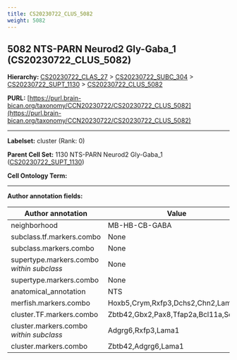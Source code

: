 ```yaml
---
title: CS20230722_CLUS_5082
weight: 5082
---
```

## 5082 NTS-PARN Neurod2 Gly-Gaba_1 (CS20230722_CLUS_5082)
<b>Hierarchy: </b>
[CS20230722_CLAS_27](../CS20230722_CLAS_27) >
[CS20230722_SUBC_304](../CS20230722_SUBC_304) >
[CS20230722_SUPT_1130](../CS20230722_SUPT_1130) >
[CS20230722_CLUS_5082](../CS20230722_CLUS_5082)

**PURL:** [https://purl.brain-bican.org/taxonomy/CCN20230722/CS20230722_CLUS_5082](https://purl.brain-bican.org/taxonomy/CCN20230722/CS20230722_CLUS_5082)

---


**Labelset:** cluster (Rank: 0)

**Parent Cell Set:** 1130 NTS-PARN Neurod2 Gly-Gaba_1 ([CS20230722_SUPT_1130](../CS20230722_SUPT_1130))



**Cell Ontology Term:** 

[MARKER GENES.]: #


---

[TRANSFERRED ANNOTATIONS.]: #


[AUTHOR ANNOTATION FIELDS.]: #


**Author annotation fields:**

| Author annotation | Value |
|-------------------|-------|
|neighborhood|MB-HB-CB-GABA|
|subclass.tf.markers.combo|None|
|subclass.markers.combo|None|
|supertype.markers.combo _within subclass_|None|
|supertype.markers.combo|None|
|anatomical_annotation|NTS|
|merfish.markers.combo|Hoxb5,Crym,Rxfp3,Dchs2,Chn2,Lama1|
|cluster.TF.markers.combo|Zbtb42,Gbx2,Pax8,Tfap2a,Bcl11a,Sox11|
|cluster.markers.combo _within subclass_|Adgrg6,Rxfp3,Lama1|
|cluster.markers.combo|Zbtb42,Adgrg6,Lama1|
